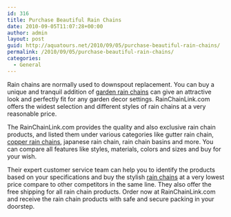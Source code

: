 ```yaml
---
id: 316
title: Purchase Beautiful Rain Chains
date: 2010-09-05T11:07:28+00:00
author: admin
layout: post
guid: http://aquatours.net/2010/09/05/purchase-beautiful-rain-chains/
permalink: /2010/09/05/purchase-beautiful-rain-chains/
categories:
  - General
---
```

Rain chains are normally used to downspout replacement. You can buy a unique and tranquil addition of [garden rain chains](http://www.rainchainlink.com/) can give an attractive look and perfectly fit for any garden decor settings. RainChainLink.com offers the widest selection and different styles of rain chains at a very reasonable price.

The RainChainLink.com provides the quality and also exclusive rain chain products, and listed them under various categories like gutter rain chain, [copper rain chains](http://www.rainchainlink.com/), japanese rain chain, rain chain basins and more. You can compare all features like styles, materials, colors and sizes and buy for your wish.

Their expert customer service team can help you to identify the products based on your specifications and buy the stylish [rain chains](http://www.rainchainlink.com/) at a very lowest price compare to other competitors in the same line. They also offer the free shipping for all rain chain products. Order now at RainChainLink.com and receive the rain chain products with safe and secure packing in your doorstep.